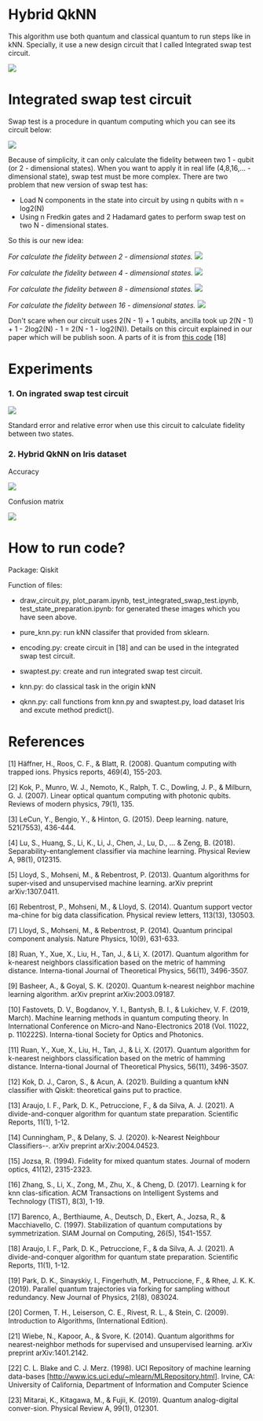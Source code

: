 # Hybrid QkNN

This algorithm use both quantum and classical quantum to run steps like in kNN. Specially, it use a new design circuit that I called Integrated swap test circuit.

![](images/algorithm.png?raw=true)

# Integrated swap test circuit

Swap test is a procedure in quantum computing which you can see its circuit below:

![](images/swap_test_circuit.png?raw=true)

Because of simplicity, it can only calculate the fidelity between two 1 - qubit (or 2 - dimensional states). When you want to apply it in real life (4,8,16,... - dimensional state), swap test must be more complex. There are two problem that new version of swap test has:

- Load N components in the state into circuit by using n qubits with n = log2(N)
- Using n Fredkin gates and 2 Hadamard gates to perform swap test on two N - dimensional states.

So this is our new idea:

*For calculate the fidelity between 2 - dimensional states.*
![](images/integrated_swap_test/2-dimensional.png?raw=true)

*For calculate the fidelity between 4 - dimensional states.*
![](images/integrated_swap_test/4-dimensional.png?raw=true)

*For calculate the fidelity between 8 - dimensional states.*
![](images/integrated_swap_test/8-dimensional.png?raw=true)

*For calculate the fidelity between 16 - dimensional states.*
![](images/integrated_swap_test/16-dimensional.png?raw=true)

Don't scare when our circuit uses 2(N - 1) + 1 qubits, ancilla took up 2(N - 1) + 1 - 2log2(N) - 1 = 2(N - 1 - log2(N)). Details on this circuit explained in our paper which will be publish soon. A parts of it is from [this code](https://github.com/adjs/dcsp) [18]

# Experiments

### 1. On ingrated swap test circuit

![](images/se_re.png?raw=true)

Standard error and relative error when use this circuit to calculate fidelity between two states.

### 2. Hybrid QkNN on Iris dataset

Accuracy

![](images/accuracy.png?raw=true)

Confusion matrix

![](images/confusion_matrix.png?raw=true)

# How to run code?

Package: Qiskit

Function of files:

- draw_circuit.py, plot_param.ipynb, test_integrated_swap_test.ipynb, test_state_preparation.ipynb: for generated these images which you have seen above.

- pure_knn.py: run kNN classifer that provided from sklearn.

- encoding.py: create circuit in [18] and can be used in the integrated swap test circuit.

- swaptest.py: create and run integrated swap test circuit.

- knn.py: do classical task in the origin kNN

- qknn.py: call functions from knn.py and swaptest.py, load dataset Iris and excute method predict().


# References

[1] Häffner, H., Roos, C. F., & Blatt, R. (2008). Quantum computing with trapped ions. Physics reports, 469(4), 155-203.

[2] Kok, P., Munro, W. J., Nemoto, K., Ralph, T. C., Dowling, J. P., & Milburn, G. J. (2007). Linear optical quantum computing with photonic qubits. Reviews of modern physics, 79(1), 135.

[3] LeCun, Y., Bengio, Y., & Hinton, G. (2015). Deep learning. nature, 521(7553), 436-444.

[4] Lu, S., Huang, S., Li, K., Li, J., Chen, J., Lu, D., ... & Zeng, B. (2018). Separability-entanglement classifier via machine learning. Physical Review A, 98(1), 012315.

[5] Lloyd, S., Mohseni, M., & Rebentrost, P. (2013). Quantum algorithms for super-vised and unsupervised machine learning. arXiv preprint arXiv:1307.0411.

[6] Rebentrost, P., Mohseni, M., & Lloyd, S. (2014). Quantum support vector ma-chine for big data classification. Physical review letters, 113(13), 130503.

[7] Lloyd, S., Mohseni, M., & Rebentrost, P. (2014). Quantum principal component analysis. Nature Physics, 10(9), 631-633.

[8] Ruan, Y., Xue, X., Liu, H., Tan, J., & Li, X. (2017). Quantum algorithm for k-nearest neighbors classification based on the metric of hamming distance. Interna-tional Journal of Theoretical Physics, 56(11), 3496-3507.

[9] Basheer, A., & Goyal, S. K. (2020). Quantum k-nearest neighbor machine learning algorithm. arXiv preprint arXiv:2003.09187.

[10] Fastovets, D. V., Bogdanov, Y. I., Bantysh, B. I., & Lukichev, V. F. (2019, March). Machine learning methods in quantum computing theory. In International Conference on Micro-and Nano-Electronics 2018 (Vol. 11022, p. 110222S). Interna-tional Society for Optics and Photonics.

[11] Ruan, Y., Xue, X., Liu, H., Tan, J., & Li, X. (2017). Quantum algorithm for k-nearest neighbors classification based on the metric of hamming distance. Interna-tional Journal of Theoretical Physics, 56(11), 3496-3507.

[12] Kok, D. J., Caron, S., & Acun, A. (2021). Building a quantum kNN classifier with Qiskit: theoretical gains put to practice.

[13] Araujo, I. F., Park, D. K., Petruccione, F., & da Silva, A. J. (2021). A divide-and-conquer algorithm for quantum state preparation. Scientific Reports, 11(1), 1-12.

[14] Cunningham, P., & Delany, S. J. (2020). k-Nearest Neighbour Classifiers--. arXiv preprint arXiv:2004.04523.

[15] Jozsa, R. (1994). Fidelity for mixed quantum states. Journal of modern optics, 41(12), 2315-2323.

[16] Zhang, S., Li, X., Zong, M., Zhu, X., & Cheng, D. (2017). Learning k for knn clas-sification. ACM Transactions on Intelligent Systems and Technology (TIST), 8(3), 1-19.

[17] Barenco, A., Berthiaume, A., Deutsch, D., Ekert, A., Jozsa, R., & Macchiavello, C. (1997). Stabilization of quantum computations by symmetrization. SIAM Journal on Computing, 26(5), 1541-1557.

[18] Araujo, I. F., Park, D. K., Petruccione, F., & da Silva, A. J. (2021). A divide-and-conquer algorithm for quantum state preparation. Scientific Reports, 11(1), 1-12.

[19] Park, D. K., Sinayskiy, I., Fingerhuth, M., Petruccione, F., & Rhee, J. K. K. (2019). Parallel quantum trajectories via forking for sampling without redundancy. New Journal of Physics, 21(8), 083024.

[20] Cormen, T. H., Leiserson, C. E., Rivest, R. L., & Stein, C. (2009). Introduction to Algorithms, (International Edition).

[21] Wiebe, N., Kapoor, A., & Svore, K. (2014). Quantum algorithms for nearest-neighbor methods for supervised and unsupervised learning. arXiv preprint arXiv:1401.2142.

[22] C. L. Blake and C. J. Merz. (1998). UCI Repository of machine learning data-bases [http://www.ics.uci.edu/~mlearn/MLRepository.html]. Irvine, CA: University of California, Department of Information and Computer Science

[23] Mitarai, K., Kitagawa, M., & Fujii, K. (2019). Quantum analog-digital conver-sion. Physical Review A, 99(1), 012301.


